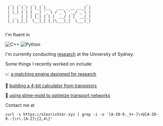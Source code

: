 ```text
  _   _ _   _   _                   _ 
 | | | (_) | |_| |__   ___ _ __ ___| |
 | |_| | | | __| '_ \ / _ \ '__/ _ \ |
 |  _  | | | |_| | | |  __/ | |  __/_|
 |_| |_|_|  \__|_| |_|\___|_|  \___(_)
                                      
```

I'm fluent in

![C++](https://img.shields.io/badge/c++-%2300599C.svg?style=flat-square&logo=c%2B%2B&logoColor=white) ![Python](https://img.shields.io/badge/python-3670A0?style=flat-square&logo=python&logoColor=ffdd54)


I'm currently conducting [research](https://www.sydney.edu.au/business/about/our-people/research-students/alexander-richter-601.html) at the University of Sydney.

Some things I recently worked on include:

📈 [a matching engine designed for research](https://github.com/alexrichterxyz/extendable_limit_order_book)

🧮 [building a 4-bit calculator from transistors](https://alexrichter.xyz/posts/building-computer-from-transistors/)

🔬 [using slime-mold to optimize transport networks](https://alexrichter.xyz/posts/physarum-slime-mold-transport-networks-hawaii-hokkaido/)


Contact me at

```shell
curl -s https://alexrichter.xyz | grep -i -o '[A-Z0-9._%+-]\+@[A-Z0-9.-]\+\.[A-Z]\{2,4\}'
```
